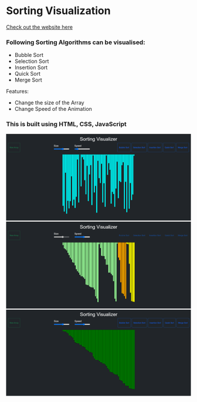 # Sorting Visualization

[Check out the website here](https://siddharth2411.github.io/Sorting-Algorithms-Visualizer/)

### Following Sorting Algorithms can be visualised:
- Bubble Sort 
- Selection Sort
- Insertion Sort
- Quick Sort
- Merge Sort

Features:
- Change the size of the Array
- Change Speed of the Animation 

### This is built using HTML, CSS, JavaScript <br/>

<img src="images/start.png"> <br/>
<img src="images/InProgress.png"> <br/>
<img src="images/Sorted.png"> <br/>
